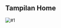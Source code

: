 <h2>Tampilan Home</h2>

![#1](https://github.com/AzizLike29/Portfolio-Hacktiv8/assets/119909214/d84ffcf3-1586-48e4-b9e7-aa7dc81395b1)

